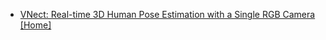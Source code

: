 - [VNect: Real-time 3D Human Pose Estimation with a Single RGB Camera](https://arxiv.org/abs/1705.01583) [[Home]](http://gvv.mpi-inf.mpg.de/projects/VNect/)